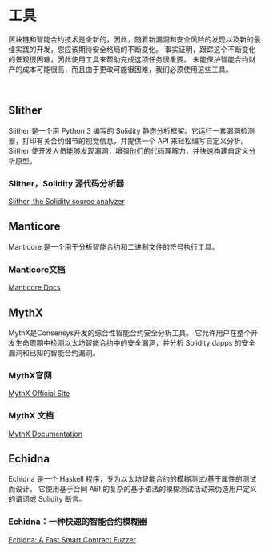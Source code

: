 # 工具
区块链和智能合约技术是全新的，因此，随着新漏洞和安全风险的发现以及新的最佳实践的开发，您应该期待安全格局的不断变化。 事实证明，跟踪这个不断变化的景观很困难，因此使用工具来帮助完成这项任务很重要。 未能保护智能合约财产的成本可能很高，而且由于更改可能很困难，我们必须使用这些工具。

<br>

## Slither
Slither 是一个用 Python 3 编写的 Solidity 静态分析框架。它运行一套漏洞检测器，打印有关合约细节的视觉信息，并提供一个 API 来轻松编写自定义分析。 Slither 使开发人员能够发现漏洞，增强他们的代码理解力，并快速构建自定义分析原型。

### Slither，Solidity 源代码分析器
[Slither, the Solidity source analyzer](https://github.com/crytic/slither/blob/master/README.md)

## Manticore
Manticore 是一个用于分析智能合约和二进制文件的符号执行工具。

### Manticore文档
[Manticore Docs](https://manticore.readthedocs.io/)

## MythX
MythX是Consensys开发的综合性智能合约安全分析工具。 它允许用户在整个开发生命周期中检测以太坊智能合约中的安全漏洞，并分析 Solidity dapps 的安全漏洞和已知的智能合约漏洞。

### MythX官网
[MythX Official Site](https://mythx.io/)

### MythX 文档
[MythX Documentation](https://docs.mythx.io/)

## Echidna
Echidna 是一个 Haskell 程序，专为以太坊智能合约的模糊测试/基于属性的测试而设计。 它使用基于合同 ABI 的复杂的基于语法的模糊测试活动来伪造用户定义的谓词或 Solidity 断言。

### Echidna：一种快速的智能合约模糊器
[Echidna: A Fast Smart Contract Fuzzer](https://github.com/crytic/echidna/blob/master/README.md)